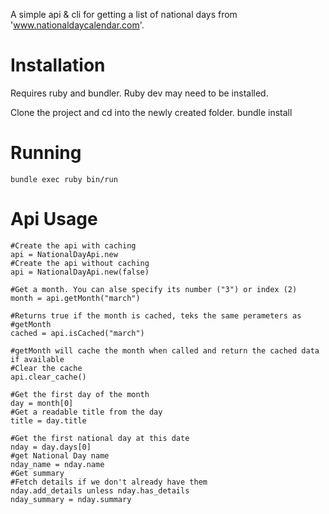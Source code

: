 
A simple api & cli for getting a list of national days from 'www.nationaldaycalendar.com'.

# Installation

Requires ruby and bundler. Ruby dev may need to be installed.

Clone the project and cd into the newly created folder.
	bundle install

# Running
	bundle exec ruby bin/run

# Api Usage
	#Create the api with caching
	api = NationalDayApi.new
	#Create the api without caching
	api = NationalDayApi.new(false)

	#Get a month. You can alse specify its number ("3") or index (2)
	month = api.getMonth("march")

	#Returns true if the month is cached, teks the same perameters as #getMonth
	cached = api.isCached("march")

	#getMonth will cache the month when called and return the cached data if available
	#Clear the cache
	api.clear_cache()

	#Get the first day of the month
	day = month[0]
	#Get a readable title from the day
	title = day.title

	#Get the first national day at this date
	nday = day.days[0]
	#get National Day name
	nday_name = nday.name
	#Get summary
	#Fetch details if we don't already have them
	nday.add_details unless nday.has_details
	nday_summary = nday.summary
